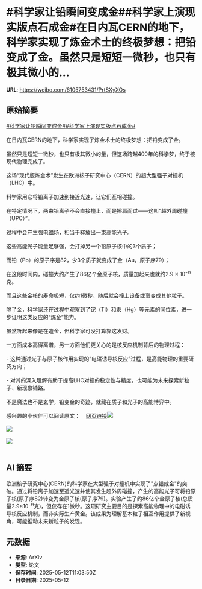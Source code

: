# #科学家让铅瞬间变成金##科学家上演现实版点石成金#在日内瓦CERN的地下，科学家实现了炼金术士的终极梦想：把铅变成了金。虽然只是短短一微秒，也只有极其微小的...

**URL**: https://weibo.com/6105753431/PrtSXyXOs

## 原始摘要

<a href="https://m.weibo.cn/search?containerid=231522type%3D1%26t%3D10%26q%3D%23%E7%A7%91%E5%AD%A6%E5%AE%B6%E8%AE%A9%E9%93%85%E7%9E%AC%E9%97%B4%E5%8F%98%E6%88%90%E9%87%91%23&amp;extparam=%23%E7%A7%91%E5%AD%A6%E5%AE%B6%E8%AE%A9%E9%93%85%E7%9E%AC%E9%97%B4%E5%8F%98%E6%88%90%E9%87%91%23" data-hide=""><span class="surl-text">#科学家让铅瞬间变成金#</span></a><a href="https://m.weibo.cn/search?containerid=231522type%3D1%26t%3D10%26q%3D%23%E7%A7%91%E5%AD%A6%E5%AE%B6%E4%B8%8A%E6%BC%94%E7%8E%B0%E5%AE%9E%E7%89%88%E7%82%B9%E7%9F%B3%E6%88%90%E9%87%91%23&amp;extparam=%23%E7%A7%91%E5%AD%A6%E5%AE%B6%E4%B8%8A%E6%BC%94%E7%8E%B0%E5%AE%9E%E7%89%88%E7%82%B9%E7%9F%B3%E6%88%90%E9%87%91%23" data-hide=""><span class="surl-text">#科学家上演现实版点石成金#</span></a><br><br>在日内瓦CERN的地下，科学家实现了炼金术士的终极梦想：把铅变成了金。<br><br>虽然只是短短一微秒，也只有极其微小的量，但这场跨越400年的科学梦，终于被现代物理完成了。<br><br>这场“现代版炼金术”发生在欧洲核子研究中心（CERN）的超大型强子对撞机（LHC）中。<br><br>科学家用它将铅离子加速到接近光速，让它们互相碰撞。<br><br>在特定情况下，两束铅离子不会直接撞上，而是擦肩而过——这叫“超外周碰撞（UPC）”。<br><br>过程中会产生强电磁场，相当于释放出一束高能光子。<br><br>这些高能光子能量足够强，会打掉另一个铅原子核中的3个质子；<br><br>而铅（Pb）的原子序是82，少3个质子就变成了金（Au，原子序79）；<br><br>在这段时间内，碰撞大约产生了86亿个金原子核，质量加起来也就约2.9 × 10⁻¹¹ 克。<br><br>而且这些金核的寿命极短，仅约1微秒，随后就会撞上设备或衰变成其他粒子。<br><br>除了金，科学家还在过程中观察到了铊（Tl）和汞（Hg）等元素的同位素，进一步证明这类反应的“炼金”能力。<br><br>虽然听起来像是在造金，但科学家可没打算靠这发财。<br><br>一方面成本高得离谱，另一方面他们更关心的是核反应机制背后的物理过程：<br><br>- 这种通过光子与原子核作用实现的“电磁诱导核反应”过程，是高能物理的重要研究方向；<br><br>- 对其的深入理解有助于提高LHC对撞的稳定性与精度，也可能为未来探索新粒子、新现象铺路。<br><br>不是魔法也不是玄学，铅变金的奇迹，就藏在质子和光子的高能博弈中。<br><br>感兴趣的小伙伴可以阅读原文：<a href="https://weibo.cn/sinaurl?u=https%3A%2F%2Fwww.nature.com%2Farticles%2Fd41586-025-01484-3" data-hide=""><span class="url-icon"><img style="width: 1rem;height: 1rem" src="https://h5.sinaimg.cn/upload/2015/09/25/3/timeline_card_small_web_default.png" referrerpolicy="no-referrer"></span><span class="surl-text">网页链接</span></a><img style="" src="https://tvax3.sinaimg.cn/large/006Fd7o3gy1i1cqag4ad6j30lb0bywih.jpg" referrerpolicy="no-referrer"><br><br><img style="" src="https://tvax3.sinaimg.cn/large/006Fd7o3gy1i1cqaj8nq0j31900u0x6p.jpg" referrerpolicy="no-referrer"><br><br><img style="" src="https://tvax1.sinaimg.cn/large/006Fd7o3gy1i1cqakbv5tj30lb0e7ank.jpg" referrerpolicy="no-referrer"><br><br>

## AI 摘要

欧洲核子研究中心(CERN)的科学家在大型强子对撞机中实现了"点铅成金"的突破。通过将铅离子加速至近光速并使其发生超外周碰撞，产生的高能光子可将铅原子核(原子序82)转变为金原子核(原子序79)。实验产生了约86亿个金原子核(总质量2.9×10⁻¹¹克)，但仅存在1微秒。这项研究主要目的是探索高能物理中的电磁诱导核反应机制，而非实际生产黄金。该成果为理解基本粒子相互作用提供了新视角，可能推动未来新粒子的发现。

## 元数据

- **来源**: ArXiv
- **类型**: 论文
- **保存时间**: 2025-05-12T11:03:50Z
- **目录日期**: 2025-05-12
